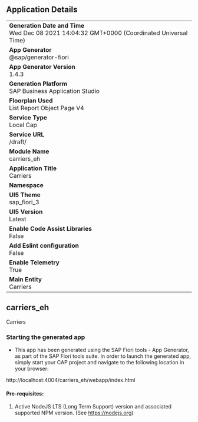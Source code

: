 ## Application Details
|               |
| ------------- |
|**Generation Date and Time**<br>Wed Dec 08 2021 14:04:32 GMT+0000 (Coordinated Universal Time)|
|**App Generator**<br>@sap/generator-fiori|
|**App Generator Version**<br>1.4.3|
|**Generation Platform**<br>SAP Business Application Studio|
|**Floorplan Used**<br>List Report Object Page V4|
|**Service Type**<br>Local Cap|
|**Service URL**<br>/draft/
|**Module Name**<br>carriers_eh|
|**Application Title**<br>Carriers|
|**Namespace**<br>|
|**UI5 Theme**<br>sap_fiori_3|
|**UI5 Version**<br>Latest|
|**Enable Code Assist Libraries**<br>False|
|**Add Eslint configuration**<br>False|
|**Enable Telemetry**<br>True|
|**Main Entity**<br>Carriers|

## carriers_eh

Carriers

### Starting the generated app

-   This app has been generated using the SAP Fiori tools - App Generator, as part of the SAP Fiori tools suite.  In order to launch the generated app, simply start your CAP project and navigate to the following location in your browser:

http://localhost:4004/carriers_eh/webapp/index.html

#### Pre-requisites:

1. Active NodeJS LTS (Long Term Support) version and associated supported NPM version.  (See https://nodejs.org)


